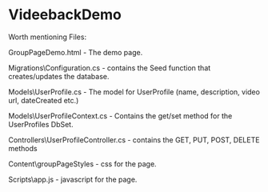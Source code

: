 VideebackDemo
=============



<p>Worth mentioning Files:</p> 

<p>GroupPageDemo.html - The demo page.  </p> 
<p>Migrations\Configuration.cs - contains the Seed function that creates/updates the database. </p> 
<p>Models\UserProfile.cs - The model for UserProfile (name, description, video url, dateCreated etc.) </p> 
<p>Models\UserProfileContext.cs - Contains the get/set method for the UserProfiles DbSet.</p> 
<p>Controllers\UserProfileController.cs - contains the GET, PUT, POST, DELETE methods </p> 
<p>Content\groupPageStyles - css for the page. </p> 
<p>Scripts\app.js - javascript for the page. </p> 

 
